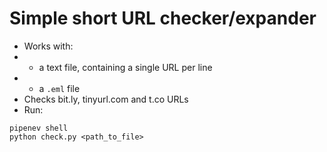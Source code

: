 # Simple short URL checker/expander

* Works with:
* * a text file, containing a single URL per line
* * a `.eml` file
* Checks bit.ly, tinyurl.com and t.co URLs
* Run:
```
pipenev shell
python check.py <path_to_file>
```
